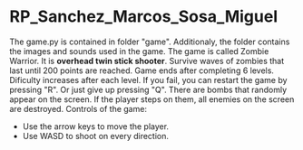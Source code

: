 # RP_Sanchez_Marcos_Sosa_Miguel
The game.py is contained in folder "game". Additionaly, the folder contains the images and sounds used in the game.
The game is called Zombie Warrior. It is **overhead twin stick shooter**. Survive waves of zombies that last until 200 points are reached.
Game ends after completing 6 levels. Dificulty increases after each level.
If you fail, you can restart the game by pressing "R". Or just give up pressing "Q".
There are bombs that randomly appear on the screen. If the player steps on them, all enemies on the screen are destroyed.
Controls of the game:
- Use the arrow keys to move the player.
- Use WASD to shoot on every direction.